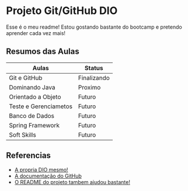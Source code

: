 
# Projeto Git/GitHub DIO 

Esse é o meu readme! Estou gostando bastante do bootcamp e pretendo aprender cada vez mais!



 



## Resumos das Aulas

| Aulas | Status |
| ------| ------ |
| Git e GitHub | Finalizando |
| Dominando Java | Proximo |
| Orientado a Objeto | Futuro |
| Teste e Gerenciametos | Futuro |
| Banco de Dados | Futuro |
| Spring Framework | Futuro |
| Soft Skills | Futuro |

## Referencias

- [A propria DIO mesmo!](https://web.dio.me/track/santander-2024-backend-com-java)  
- [A documentação do GitHub](https://docs.github.com/pt) 
- [O README do projeto tambem ajudou bastante!](https://github.com/digitalinnovationone/dio-lab-open-source)

